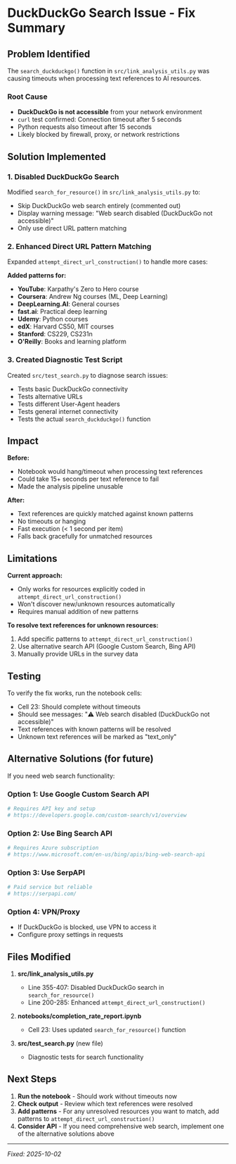 # DuckDuckGo Search Issue - Fix Summary

## Problem Identified

The `search_duckduckgo()` function in `src/link_analysis_utils.py` was causing timeouts when processing text references to AI resources.

### Root Cause
- **DuckDuckGo is not accessible** from your network environment
- `curl` test confirmed: Connection timeout after 5 seconds
- Python requests also timeout after 15 seconds
- Likely blocked by firewall, proxy, or network restrictions

## Solution Implemented

### 1. Disabled DuckDuckGo Search
Modified `search_for_resource()` in `src/link_analysis_utils.py` to:
- Skip DuckDuckGo web search entirely (commented out)
- Display warning message: "Web search disabled (DuckDuckGo not accessible)"
- Only use direct URL pattern matching

### 2. Enhanced Direct URL Pattern Matching
Expanded `attempt_direct_url_construction()` to handle more cases:

**Added patterns for:**
- **YouTube**: Karpathy's Zero to Hero course
- **Coursera**: Andrew Ng courses (ML, Deep Learning)
- **DeepLearning.AI**: General courses
- **fast.ai**: Practical deep learning
- **Udemy**: Python courses
- **edX**: Harvard CS50, MIT courses
- **Stanford**: CS229, CS231n
- **O'Reilly**: Books and learning platform

### 3. Created Diagnostic Test Script
Created `src/test_search.py` to diagnose search issues:
- Tests basic DuckDuckGo connectivity
- Tests alternative URLs
- Tests different User-Agent headers
- Tests general internet connectivity
- Tests the actual `search_duckduckgo()` function

## Impact

**Before:**
- Notebook would hang/timeout when processing text references
- Could take 15+ seconds per text reference to fail
- Made the analysis pipeline unusable

**After:**
- Text references are quickly matched against known patterns
- No timeouts or hanging
- Fast execution (< 1 second per item)
- Falls back gracefully for unmatched resources

## Limitations

**Current approach:**
- Only works for resources explicitly coded in `attempt_direct_url_construction()`
- Won't discover new/unknown resources automatically
- Requires manual addition of new patterns

**To resolve text references for unknown resources:**
1. Add specific patterns to `attempt_direct_url_construction()`
2. Use alternative search API (Google Custom Search, Bing API)
3. Manually provide URLs in the survey data

## Testing

To verify the fix works, run the notebook cells:
- Cell 23: Should complete without timeouts
- Should see messages: "⚠️ Web search disabled (DuckDuckGo not accessible)"
- Text references with known patterns will be resolved
- Unknown text references will be marked as "text_only"

## Alternative Solutions (for future)

If you need web search functionality:

### Option 1: Use Google Custom Search API
```python
# Requires API key and setup
# https://developers.google.com/custom-search/v1/overview
```

### Option 2: Use Bing Search API
```python
# Requires Azure subscription
# https://www.microsoft.com/en-us/bing/apis/bing-web-search-api
```

### Option 3: Use SerpAPI
```python
# Paid service but reliable
# https://serpapi.com/
```

### Option 4: VPN/Proxy
- If DuckDuckGo is blocked, use VPN to access it
- Configure proxy settings in requests

## Files Modified

1. **src/link_analysis_utils.py**
   - Line 355-407: Disabled DuckDuckGo search in `search_for_resource()`
   - Line 200-285: Enhanced `attempt_direct_url_construction()`

2. **notebooks/completion_rate_report.ipynb**
   - Cell 23: Uses updated `search_for_resource()` function

3. **src/test_search.py** (new file)
   - Diagnostic tests for search functionality

## Next Steps

1. **Run the notebook** - Should work without timeouts now
2. **Check output** - Review which text references were resolved
3. **Add patterns** - For any unresolved resources you want to match, add patterns to `attempt_direct_url_construction()`
4. **Consider API** - If you need comprehensive web search, implement one of the alternative solutions above

---

*Fixed: 2025-10-02*
